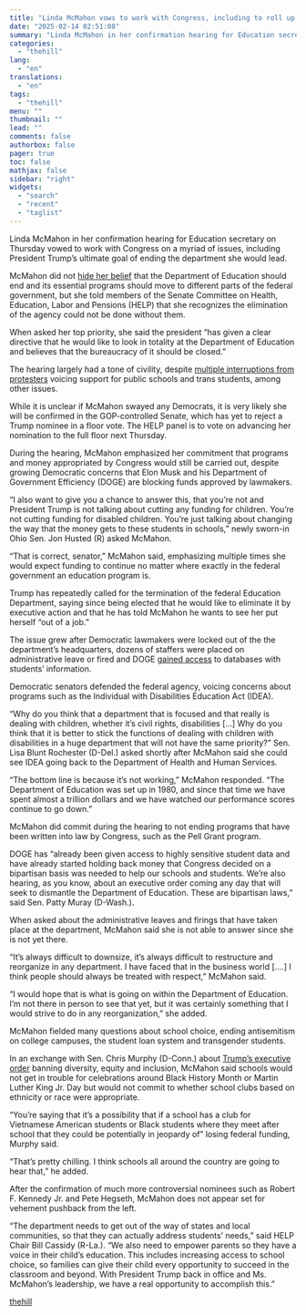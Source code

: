 ```yaml
---
title: "Linda McMahon vows to work with Congress, including to roll up Education Department"
date: "2025-02-14 02:51:08"
summary: "Linda McMahon in her confirmation hearing for Education secretary on Thursday vowed to work with Congress on a myriad of issues, including President Trump’s ultimate goal of ending the department she would lead. McMahon did not hide her belief that the Department of Education should end and its essential programs..."
categories:
  - "thehill"
lang:
  - "en"
translations:
  - "en"
tags:
  - "thehill"
menu: ""
thumbnail: ""
lead: ""
comments: false
authorbox: false
pager: true
toc: false
mathjax: false
sidebar: "right"
widgets:
  - "search"
  - "recent"
  - "taglist"
---
```


Linda McMahon in her confirmation hearing for Education secretary on Thursday vowed to work with Congress on a myriad of issues, including President Trump’s ultimate goal of ending the department she would lead.

McMahon did not [hide her belief](https://thehill.com/homenews/education/5140728-linda-mcmahon-confirmation-hearing-department-of-education-trump-cassidy-kim-warren/) that the Department of Education should end and its essential programs should move to different parts of the federal government, but she told members of the Senate Committee on Health, Education, Labor and Pensions (HELP) that she recognizes the elimination of the agency could not be done without them.

When asked her top priority, she said the president “has given a clear directive that he would like to look in totality at the Department of Education and believes that the bureaucracy of it should be closed.”

The hearing largely had a tone of civility, despite [multiple interruptions from protesters](https://thehill.com/homenews/education/5143143-mcmahons-education-confirmation-hearing-protesters/) voicing support for public schools and trans students, among other issues.

While it is unclear if McMahon swayed any Democrats, it is very likely she will be confirmed in the GOP-controlled Senate, which has yet to reject a Trump nominee in a floor vote. The HELP panel is to vote on advancing her nomination to the full floor next Thursday.

During the hearing, McMahon emphasized her commitment that programs and money appropriated by Congress would still be carried out, despite growing Democratic concerns that Elon Musk and his Department of Government Efficiency (DOGE) are blocking funds approved by lawmakers.

“I also want to give you a chance to answer this, that you’re not and President Trump is not talking about cutting any funding for children. You’re not cutting funding for disabled children. You’re just talking about changing the way that the money gets to these students in schools,” newly sworn-in Ohio Sen. Jon Husted (R) asked McMahon.

“That is correct, senator,” McMahon said, emphasizing multiple times she would expect funding to continue no matter where exactly in the federal government an education program is.

Trump has repeatedly called for the termination of the federal Education Department, saying since being elected that he would like to eliminate it by executive action and that he has told McMahon he wants to see her put herself “out of a job.”

The issue grew after Democratic lawmakers were locked out of the the department’s headquarters, dozens of staffers were placed on administrative leave or fired and DOGE [gained access](https://thehill.com/homenews/education/5139191-doge-agreement-education-department-university-california/) to databases with students’ information.

Democratic senators defended the federal agency, voicing concerns about programs such as the Individual with Disabilities Education Act (IDEA).

“Why do you think that a department that is focused and that really is dealing with children, whether it’s civil rights, disabilities […] Why do you think that it is better to stick the functions of dealing with children with disabilities in a huge department that will not have the same priority?” Sen. Lisa Blunt Rochester (D-Del.) asked shortly after McMahon said she could see IDEA going back to the Department of Health and Human Services.

“The bottom line is because it’s not working,” McMahon responded. “The Department of Education was set up in 1980, and since that time we have spent almost a trillion dollars and we have watched our performance scores continue to go down.”

McMahon did commit during the hearing to not ending programs that have been written into law by Congress, such as the Pell Grant program.

DOGE has “already been given access to highly sensitive student data and have already started holding back money that Congress decided on a bipartisan basis was needed to help our schools and students. We’re also hearing, as you know, about an executive order coming any day that will seek to dismantle the Department of Education. These are bipartisan laws,” said Sen. Patty Muray (D-Wash.).

When asked about the administrative leaves and firings that have taken place at the department, McMahon said she is not able to answer since she is not yet there.

“It’s always difficult to downsize, it’s always difficult to restructure and reorganize in any department. I have faced that in the business world [….] I think people should always be treated with respect,” McMahon said.

“I would hope that is what is going on within the Department of Education. I’m not there in person to see that yet, but it was certainly something that I would strive to do in any reorganization,” she added.

McMahon fielded many questions about school choice, ending antisemitism on college campuses, the student loan system and transgender students.

In an exchange with Sen. Chris Murphy (D-Conn.) about [Trump’s executive order](https://thehill.com/homenews/education/5103461-trump-anti-dei-colleges-universities-endowments/) banning diversity, equity and inclusion, McMahon said schools would not get in trouble for celebrations around Black History Month or Martin Luther King Jr. Day but would not commit to whether school clubs based on ethnicity or race were appropriate.

“You’re saying that it’s a possibility that if a school has a club for Vietnamese American students or Black students where they meet after school that they could be potentially in jeopardy of” losing federal funding, Murphy said.

“That’s pretty chilling. I think schools all around the country are going to hear that,” he added.

After the confirmation of much more controversial nominees such as Robert F. Kennedy Jr. and Pete Hegseth, McMahon does not appear set for vehement pushback from the left.

“The department needs to get out of the way of states and local communities, so that they can actually address students’ needs,” said HELP Chair Bill Cassidy (R-La.). “We also need to empower parents so they have a voice in their child’s education. This includes increasing access to school choice, so families can give their child every opportunity to succeed in the classroom and beyond. With President Trump back in office and Ms. McMahon’s leadership, we have a real opportunity to accomplish this.”

[thehill](https://thehill.com/homenews/education/5143374-linda-mcmahon-trump-education-department-cassidy/)
